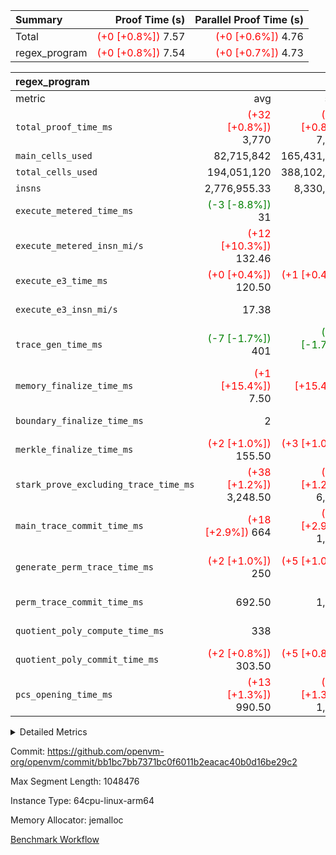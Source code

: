| Summary | Proof Time (s) | Parallel Proof Time (s) |
|:---|---:|---:|
| Total | <span style='color: red'>(+0 [+0.8%])</span> 7.57 | <span style='color: red'>(+0 [+0.6%])</span> 4.76 |
| regex_program | <span style='color: red'>(+0 [+0.8%])</span> 7.54 | <span style='color: red'>(+0 [+0.7%])</span> 4.73 |


| regex_program |||||
|:---|---:|---:|---:|---:|
|metric|avg|sum|max|min|
| `total_proof_time_ms ` | <span style='color: red'>(+32 [+0.8%])</span> 3,770 | <span style='color: red'>(+63 [+0.8%])</span> 7,540 | <span style='color: red'>(+32 [+0.7%])</span> 4,727 | <span style='color: red'>(+31 [+1.1%])</span> 2,813 |
| `main_cells_used     ` |  82,715,842 |  165,431,684 |  91,153,694 |  74,277,990 |
| `total_cells_used    ` |  194,051,120 |  388,102,240 |  211,864,680 |  176,237,560 |
| `insns               ` |  2,776,955.33 |  8,330,866 |  4,165,433 |  1,921,433 |
| `execute_metered_time_ms` | <span style='color: green'>(-3 [-8.8%])</span> 31 | -          | -          | -          |
| `execute_metered_insn_mi/s` | <span style='color: red'>(+12 [+10.3%])</span> 132.46 | -          | <span style='color: red'>(+12 [+10.3%])</span> 132.46 | <span style='color: red'>(+12 [+10.3%])</span> 132.46 |
| `execute_e3_time_ms  ` | <span style='color: red'>(+0 [+0.4%])</span> 120.50 | <span style='color: red'>(+1 [+0.4%])</span> 241 |  136 | <span style='color: red'>(+1 [+1.0%])</span> 105 |
| `execute_e3_insn_mi/s` |  17.38 | -          | <span style='color: green'>(-0 [-0.2%])</span> 18.27 | <span style='color: red'>(+0 [+0.1%])</span> 16.48 |
| `trace_gen_time_ms   ` | <span style='color: green'>(-7 [-1.7%])</span> 401 | <span style='color: green'>(-14 [-1.7%])</span> 802 | <span style='color: green'>(-5 [-1.0%])</span> 514 | <span style='color: green'>(-9 [-3.0%])</span> 288 |
| `memory_finalize_time_ms` | <span style='color: red'>(+1 [+15.4%])</span> 7.50 | <span style='color: red'>(+2 [+15.4%])</span> 15 | <span style='color: red'>(+2 [+18.2%])</span> 13 |  2 |
| `boundary_finalize_time_ms` |  2 |  4 |  4 | <span style='color: green'>(+0 [NaN%])</span> 0 |
| `merkle_finalize_time_ms` | <span style='color: red'>(+2 [+1.0%])</span> 155.50 | <span style='color: red'>(+3 [+1.0%])</span> 311 | <span style='color: red'>(+2 [+0.8%])</span> 242 | <span style='color: red'>(+1 [+1.5%])</span> 69 |
| `stark_prove_excluding_trace_time_ms` | <span style='color: red'>(+38 [+1.2%])</span> 3,248.50 | <span style='color: red'>(+76 [+1.2%])</span> 6,497 | <span style='color: red'>(+37 [+0.9%])</span> 4,077 | <span style='color: red'>(+39 [+1.6%])</span> 2,420 |
| `main_trace_commit_time_ms` | <span style='color: red'>(+18 [+2.9%])</span> 664 | <span style='color: red'>(+37 [+2.9%])</span> 1,328 | <span style='color: red'>(+11 [+1.3%])</span> 854 | <span style='color: red'>(+26 [+5.8%])</span> 474 |
| `generate_perm_trace_time_ms` | <span style='color: red'>(+2 [+1.0%])</span> 250 | <span style='color: red'>(+5 [+1.0%])</span> 500 | <span style='color: green'>(-10 [-3.2%])</span> 302 | <span style='color: red'>(+15 [+8.2%])</span> 198 |
| `perm_trace_commit_time_ms` |  692.50 |  1,385 | <span style='color: red'>(+1 [+0.1%])</span> 859 |  526 |
| `quotient_poly_compute_time_ms` |  338 |  676 | <span style='color: red'>(+3 [+0.7%])</span> 432 | <span style='color: green'>(-3 [-1.2%])</span> 244 |
| `quotient_poly_commit_time_ms` | <span style='color: red'>(+2 [+0.8%])</span> 303.50 | <span style='color: red'>(+5 [+0.8%])</span> 607 | <span style='color: red'>(+2 [+0.5%])</span> 398 | <span style='color: red'>(+3 [+1.5%])</span> 209 |
| `pcs_opening_time_ms ` | <span style='color: red'>(+13 [+1.3%])</span> 990.50 | <span style='color: red'>(+26 [+1.3%])</span> 1,981 | <span style='color: red'>(+28 [+2.3%])</span> 1,224 | <span style='color: green'>(-2 [-0.3%])</span> 757 |



<details>
<summary>Detailed Metrics</summary>

|  | keygen_time_ms | commit_exe_time_ms | app proof_time_ms |
| --- | --- | --- |
|  | 516 | 20 | 10,273 | 

| group | prove_segment_time_ms | memory_to_vec_partition_time_ms | insns | fri.log_blowup | execute_metered_time_ms | execute_metered_insn_mi/s | compute_user_public_values_proof_time_ms |
| --- | --- | --- | --- | --- | --- | --- | --- |
| regex_program | 4,062 | 24 | 4,165,433 | 1 | 31 | 132.46 | 62 | 

| group | air_name | quotient_deg | interactions | constraints |
| --- | --- | --- | --- | --- |
| regex_program | AccessAdapterAir<16> | 2 | 5 | 12 | 
| regex_program | AccessAdapterAir<2> | 2 | 5 | 12 | 
| regex_program | AccessAdapterAir<32> | 2 | 5 | 12 | 
| regex_program | AccessAdapterAir<4> | 2 | 5 | 12 | 
| regex_program | AccessAdapterAir<8> | 2 | 5 | 12 | 
| regex_program | BitwiseOperationLookupAir<8> | 2 | 2 | 4 | 
| regex_program | KeccakVmAir | 2 | 321 | 4,513 | 
| regex_program | MemoryMerkleAir<8> | 2 | 4 | 39 | 
| regex_program | PersistentBoundaryAir<8> | 2 | 3 | 7 | 
| regex_program | PhantomAir | 2 | 3 | 5 | 
| regex_program | Poseidon2PeripheryAir<BabyBearParameters>, 1> | 2 | 1 | 286 | 
| regex_program | ProgramAir | 1 | 1 | 4 | 
| regex_program | RangeTupleCheckerAir<2> | 1 | 1 | 4 | 
| regex_program | Rv32HintStoreAir | 2 | 18 | 28 | 
| regex_program | VariableRangeCheckerAir | 1 | 1 | 4 | 
| regex_program | VmAirWrapper<Rv32BaseAluAdapterAir, BaseAluCoreAir<4, 8> | 2 | 20 | 37 | 
| regex_program | VmAirWrapper<Rv32BaseAluAdapterAir, LessThanCoreAir<4, 8> | 2 | 18 | 40 | 
| regex_program | VmAirWrapper<Rv32BaseAluAdapterAir, ShiftCoreAir<4, 8> | 2 | 24 | 91 | 
| regex_program | VmAirWrapper<Rv32BranchAdapterAir, BranchEqualCoreAir<4> | 2 | 11 | 20 | 
| regex_program | VmAirWrapper<Rv32BranchAdapterAir, BranchLessThanCoreAir<4, 8> | 2 | 13 | 35 | 
| regex_program | VmAirWrapper<Rv32CondRdWriteAdapterAir, Rv32JalLuiCoreAir> | 2 | 10 | 18 | 
| regex_program | VmAirWrapper<Rv32JalrAdapterAir, Rv32JalrCoreAir> | 2 | 16 | 20 | 
| regex_program | VmAirWrapper<Rv32LoadStoreAdapterAir, LoadSignExtendCoreAir<4, 8> | 2 | 18 | 33 | 
| regex_program | VmAirWrapper<Rv32LoadStoreAdapterAir, LoadStoreCoreAir<4> | 2 | 17 | 40 | 
| regex_program | VmAirWrapper<Rv32MultAdapterAir, DivRemCoreAir<4, 8> | 2 | 25 | 84 | 
| regex_program | VmAirWrapper<Rv32MultAdapterAir, MulHCoreAir<4, 8> | 2 | 24 | 31 | 
| regex_program | VmAirWrapper<Rv32MultAdapterAir, MultiplicationCoreAir<4, 8> | 2 | 19 | 19 | 
| regex_program | VmAirWrapper<Rv32RdWriteAdapterAir, Rv32AuipcCoreAir> | 2 | 12 | 14 | 
| regex_program | VmConnectorAir | 2 | 5 | 11 | 

| group | air_name | segment | rows | prep_cols | perm_cols | main_cols | cells |
| --- | --- | --- | --- | --- | --- | --- | --- |
| regex_program | AccessAdapterAir<8> | 0 | 131,072 |  | 16 | 17 | 4,325,376 | 
| regex_program | AccessAdapterAir<8> | 1 | 2,048 |  | 16 | 17 | 67,584 | 
| regex_program | BitwiseOperationLookupAir<8> | 0 | 65,536 | 3 | 8 | 2 | 655,360 | 
| regex_program | BitwiseOperationLookupAir<8> | 1 | 65,536 | 3 | 8 | 2 | 655,360 | 
| regex_program | KeccakVmAir | 1 | 32 |  | 1,056 | 3,163 | 135,008 | 
| regex_program | MemoryMerkleAir<8> | 0 | 131,072 |  | 16 | 32 | 6,291,456 | 
| regex_program | MemoryMerkleAir<8> | 1 | 4,096 |  | 16 | 32 | 196,608 | 
| regex_program | PersistentBoundaryAir<8> | 0 | 131,072 |  | 12 | 20 | 4,194,304 | 
| regex_program | PersistentBoundaryAir<8> | 1 | 2,048 |  | 12 | 20 | 65,536 | 
| regex_program | PhantomAir | 0 | 1 |  | 12 | 6 | 18 | 
| regex_program | Poseidon2PeripheryAir<BabyBearParameters>, 1> | 0 | 16,384 |  | 8 | 300 | 5,046,272 | 
| regex_program | Poseidon2PeripheryAir<BabyBearParameters>, 1> | 1 | 2,048 |  | 8 | 300 | 630,784 | 
| regex_program | ProgramAir | 0 | 131,072 |  | 8 | 10 | 2,359,296 | 
| regex_program | ProgramAir | 1 | 131,072 |  | 8 | 10 | 2,359,296 | 
| regex_program | RangeTupleCheckerAir<2> | 0 | 524,288 | 2 | 8 | 1 | 4,718,592 | 
| regex_program | RangeTupleCheckerAir<2> | 1 | 524,288 | 2 | 8 | 1 | 4,718,592 | 
| regex_program | Rv32HintStoreAir | 0 | 16,384 |  | 44 | 32 | 1,245,184 | 
| regex_program | VariableRangeCheckerAir | 0 | 262,144 | 2 | 8 | 1 | 2,359,296 | 
| regex_program | VariableRangeCheckerAir | 1 | 262,144 | 2 | 8 | 1 | 2,359,296 | 
| regex_program | VmAirWrapper<Rv32BaseAluAdapterAir, BaseAluCoreAir<4, 8> | 0 | 1,048,576 |  | 52 | 36 | 92,274,688 | 
| regex_program | VmAirWrapper<Rv32BaseAluAdapterAir, BaseAluCoreAir<4, 8> | 1 | 1,048,576 |  | 52 | 36 | 92,274,688 | 
| regex_program | VmAirWrapper<Rv32BaseAluAdapterAir, LessThanCoreAir<4, 8> | 0 | 32,768 |  | 40 | 37 | 2,523,136 | 
| regex_program | VmAirWrapper<Rv32BaseAluAdapterAir, LessThanCoreAir<4, 8> | 1 | 16,384 |  | 40 | 37 | 1,261,568 | 
| regex_program | VmAirWrapper<Rv32BaseAluAdapterAir, ShiftCoreAir<4, 8> | 0 | 131,072 |  | 52 | 53 | 13,762,560 | 
| regex_program | VmAirWrapper<Rv32BaseAluAdapterAir, ShiftCoreAir<4, 8> | 1 | 131,072 |  | 52 | 53 | 13,762,560 | 
| regex_program | VmAirWrapper<Rv32BranchAdapterAir, BranchEqualCoreAir<4> | 0 | 262,144 |  | 28 | 26 | 14,155,776 | 
| regex_program | VmAirWrapper<Rv32BranchAdapterAir, BranchEqualCoreAir<4> | 1 | 131,072 |  | 28 | 26 | 7,077,888 | 
| regex_program | VmAirWrapper<Rv32BranchAdapterAir, BranchLessThanCoreAir<4, 8> | 0 | 131,072 |  | 32 | 32 | 8,388,608 | 
| regex_program | VmAirWrapper<Rv32BranchAdapterAir, BranchLessThanCoreAir<4, 8> | 1 | 131,072 |  | 32 | 32 | 8,388,608 | 
| regex_program | VmAirWrapper<Rv32CondRdWriteAdapterAir, Rv32JalLuiCoreAir> | 0 | 65,536 |  | 28 | 18 | 3,014,656 | 
| regex_program | VmAirWrapper<Rv32CondRdWriteAdapterAir, Rv32JalLuiCoreAir> | 1 | 65,536 |  | 28 | 18 | 3,014,656 | 
| regex_program | VmAirWrapper<Rv32JalrAdapterAir, Rv32JalrCoreAir> | 0 | 131,072 |  | 36 | 28 | 8,388,608 | 
| regex_program | VmAirWrapper<Rv32JalrAdapterAir, Rv32JalrCoreAir> | 1 | 65,536 |  | 36 | 28 | 4,194,304 | 
| regex_program | VmAirWrapper<Rv32LoadStoreAdapterAir, LoadSignExtendCoreAir<4, 8> | 0 | 1,024 |  | 52 | 36 | 90,112 | 
| regex_program | VmAirWrapper<Rv32LoadStoreAdapterAir, LoadSignExtendCoreAir<4, 8> | 1 | 32 |  | 52 | 36 | 2,816 | 
| regex_program | VmAirWrapper<Rv32LoadStoreAdapterAir, LoadStoreCoreAir<4> | 0 | 2,097,152 |  | 52 | 41 | 195,035,136 | 
| regex_program | VmAirWrapper<Rv32LoadStoreAdapterAir, LoadStoreCoreAir<4> | 1 | 1,048,576 |  | 52 | 41 | 97,517,568 | 
| regex_program | VmAirWrapper<Rv32MultAdapterAir, DivRemCoreAir<4, 8> | 0 | 128 |  | 72 | 59 | 16,768 | 
| regex_program | VmAirWrapper<Rv32MultAdapterAir, MulHCoreAir<4, 8> | 0 | 256 |  | 72 | 39 | 28,416 | 
| regex_program | VmAirWrapper<Rv32MultAdapterAir, MultiplicationCoreAir<4, 8> | 0 | 32,768 |  | 52 | 31 | 2,719,744 | 
| regex_program | VmAirWrapper<Rv32MultAdapterAir, MultiplicationCoreAir<4, 8> | 1 | 32,768 |  | 52 | 31 | 2,719,744 | 
| regex_program | VmAirWrapper<Rv32RdWriteAdapterAir, Rv32AuipcCoreAir> | 0 | 32,768 |  | 28 | 20 | 1,572,864 | 
| regex_program | VmAirWrapper<Rv32RdWriteAdapterAir, Rv32AuipcCoreAir> | 1 | 32,768 |  | 28 | 20 | 1,572,864 | 
| regex_program | VmConnectorAir | 0 | 2 | 1 | 16 | 5 | 42 | 
| regex_program | VmConnectorAir | 1 | 2 | 1 | 16 | 5 | 42 | 

| group | segment | trace_gen_time_ms | total_proof_time_ms | total_cells_used | total_cells | stark_prove_excluding_trace_time_ms | quotient_poly_compute_time_ms | quotient_poly_commit_time_ms | perm_trace_commit_time_ms | pcs_opening_time_ms | merkle_finalize_time_ms | memory_to_vec_partition_time_ms | memory_finalize_time_ms | main_trace_commit_time_ms | main_cells_used | insns | generate_perm_trace_time_ms | execute_e3_time_ms | execute_e3_insn_mi/s | boundary_finalize_time_ms |
| --- | --- | --- | --- | --- | --- | --- | --- | --- | --- | --- | --- | --- | --- | --- | --- | --- | --- | --- | --- | --- |
| regex_program | 0 | 514 | 4,727 | 211,864,680 | 373,166,268 | 4,077 | 432 | 398 | 859 | 1,224 | 242 | 25 | 13 | 854 | 91,153,694 | 2,244,000 | 302 | 136 | 16.48 | 4 | 
| regex_program | 1 | 288 | 2,813 | 176,237,560 | 242,975,370 | 2,420 | 244 | 209 | 526 | 757 | 69 | 24 | 2 | 474 | 74,277,990 | 1,921,433 | 198 | 105 | 18.27 | 0 | 

| group | segment | trace_height_constraint | weighted_sum | threshold |
| --- | --- | --- | --- | --- |
| regex_program | 0 | 0 | 7,965,446 | 2,013,265,921 | 
| regex_program | 0 | 1 | 22,978,816 | 2,013,265,921 | 
| regex_program | 0 | 2 | 3,982,723 | 2,013,265,921 | 
| regex_program | 0 | 3 | 28,093,700 | 2,013,265,921 | 
| regex_program | 0 | 4 | 524,288 | 2,013,265,921 | 
| regex_program | 0 | 5 | 262,144 | 2,013,265,921 | 
| regex_program | 0 | 6 | 6,668,800 | 2,013,265,921 | 
| regex_program | 0 | 7 | 134,144 | 2,013,265,921 | 
| regex_program | 0 | 8 | 71,675,021 | 2,013,265,921 | 
| regex_program | 1 | 0 | 5,406,852 | 2,013,265,921 | 
| regex_program | 1 | 1 | 15,182,848 | 2,013,265,921 | 
| regex_program | 1 | 2 | 2,703,426 | 2,013,265,921 | 
| regex_program | 1 | 3 | 18,193,508 | 2,013,265,921 | 
| regex_program | 1 | 4 | 14,336 | 2,013,265,921 | 
| regex_program | 1 | 5 | 6,144 | 2,013,265,921 | 
| regex_program | 1 | 6 | 6,508,864 | 2,013,265,921 | 
| regex_program | 1 | 7 | 131,072 | 2,013,265,921 | 
| regex_program | 1 | 8 | 49,197,674 | 2,013,265,921 | 

</details>


Commit: https://github.com/openvm-org/openvm/commit/bb1bc7bb7371bc0f6011b2eacac40b0d16be29c2

Max Segment Length: 1048476

Instance Type: 64cpu-linux-arm64

Memory Allocator: jemalloc

[Benchmark Workflow](https://github.com/openvm-org/openvm/actions/runs/16529754602)

